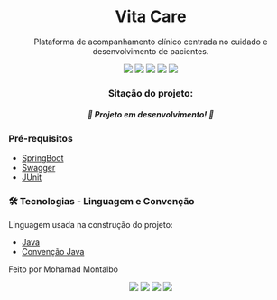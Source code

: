 
<h1 align="center">Vita Care</h1>

<p align="center">Plataforma de acompanhamento clínico centrada no cuidado e desenvolvimento de pacientes.</p>

<div align="center">  
<img src="https://img.shields.io/badge/-SpringBoot-success"/>
<img src="https://img.shields.io/badge/-Java-informational"/>
<img src="https://img.shields.io/badge/-Swagger-success"/>
<img src="https://img.shields.io/badge/-JUnit-red"/>
<img src="https://img.shields.io/badge/License-MIT-blue"/>
</div>

<h3 align="center">Sitação do projeto:</h3>
<h5 align="center">🚀 Projeto em desenvolvimento! 🚀</h5>


### Pré-requisitos

- [SpringBoot](https://spring.io/projects/spring-boot)
- [Swagger](https://swagger.io/)
- [JUnit](https://junit.org/junit5/docs/current/user-guide/)



### 🛠 Tecnologias - Linguagem e Convenção

Linguagem usada na construção do projeto:

- [Java](https://docs.oracle.com/javase/8/docs/)
- [Convenção Java](https://en.wikibooks.org/wiki/Java_Programming/Coding_conventions)

Feito por Mohamad Montalbo

<div align="center"><img src="https://img.shields.io/badge/(19) 983999224-25D366?&style=for-the-badge&logo=whatsapp&logoColor=white"/>
<img src="https://img.shields.io/badge/Mohamad Montalbo-%230077B5.svg?&style=for-the-badge&logo=linkedin&logoColor=white"/>
<img src="https://img.shields.io/badge/montalbo005@gmail.com-D14836?&style=for-the-badge&logo=gmail&logoColor=white"/>
<img src="https://img.shields.io/badge/said2288@hotmail.com-0078D4?logo=microsoft-outlook&logoColor=white&style=for-the-badge"/>
</div>
